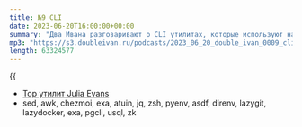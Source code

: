 ```yaml
---
title: №9 CLI
date: 2023-06-20T16:00:00+00:00
summary: "Два Ивана разговаривают о CLI утилитах, которые используют на постоянной основе и не только."
mp3: "https://s3.doubleivan.ru/podcasts/2023_06_20_double_ivan_0009_cli.mp3"
length: 63324577
---
```


{{<audio src="https://s3.doubleivan.ru/podcasts/2023_06_20_double_ivan_0009_cli.mp3" >}}

- [Top утилит Julia Evans](https://jvns.ca/blog/2022/04/12/a-list-of-new-ish--command-line-tools/)
- sed, awk, chezmoi, exa, atuin, jq, zsh, pyenv, asdf, direnv, lazygit, lazydocker, exa, pgcli, usql, zk

